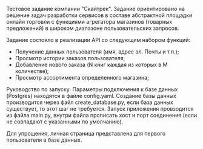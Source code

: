 Тестовое задание компании "Скайтрек".
Задание ориентировано на решение задач разработки сервисов в составе абстрактной площадки онлайн торговли с функциями агрегатора магазинов (товарных предложений) 
в широком диапазоне пользовательских запросов.

Задание состояло в реализации API со следующим набором функций:
- Получение данных пользователя (имя, адрес эл. Почты и т.п.);
- Просмотр истории заказов пользователя;
- Добавление нового заказа (N книг каждая из которых в M количестве);
- Просмотр ассортимента определенного магазина;

Руководство по запуску:
Параметры подключения к базе данных (Postgres) находятся в файле config.yaml. 
Создание базы данных производится через файл create_database.py, если база данных существует, то этот шаг не требуется.
Запуск приложения провзодится из файла main.py, внутри файла прописать хост и порт соединения (если не совпадают с указанными по умолчанию).

Для упрощения, личная страница представлена для первого пользователя в базе данных.
